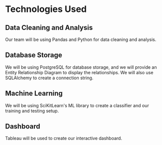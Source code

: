 # Technologies Used

## Data Cleaning and Analysis
Our team will be using Pandas and Python for data cleaning and analysis.

## Database Storage
We will be using PostgreSQL for database storage, and we will provide an Entity Relationship Diagram to display the relationships. We will also use SQLAlchemy to create a connection string.

## Machine Learning
We will be using SciKitLearn's ML library to create a classifier and our training and testing setup.

## Dashboard
Tableau will be used to create our interactive dashboard.